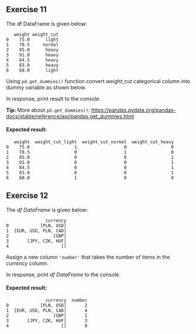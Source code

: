 ## Exercise 11

The df DataFrame is given below:
```
   weight weight_cut
0    75.0      light
1    78.5     normal
2    85.0      heavy
3    91.0      heavy
4    84.5      heavy
5    83.0      heavy
6    68.0      light
```

Using `pd.get_dummies()` function convert *weight_cut* categorical column into dummy variable as shown below.

In response, print result to the console.

**Tip:** More about `pd.get_dummies()`: https://pandas.pydata.org/pandas-docs/stable/reference/api/pandas.get_dummies.html

#### Expected result:

```
   weight  weight_cut_light  weight_cut_normal  weight_cut_heavy
0    75.0                 1                  0                 0
1    78.5                 0                  1                 0
2    85.0                 0                  0                 1
3    91.0                 0                  0                 1
4    84.5                 0                  0                 1
5    83.0                 0                  0                 1
6    68.0                 1                  0                 0
```

## Exercise 12

The *df DataFrame* is given below:
```
               currency
0            [PLN, USD]
1  [EUR, USD, PLN, CAD]
2                 [GBP]
3       [JPY, CZK, HUF]
4                    []
```

Assign a new column `'number'` that takes the number of items in the *currency* column.

In response, print *df DataFrame* to the console.

#### Expected result:
```
               currency  number
0            [PLN, USD]       2
1  [EUR, USD, PLN, CAD]       4
2                 [GBP]       1
3       [JPY, CZK, HUF]       3
4                    []       0
```